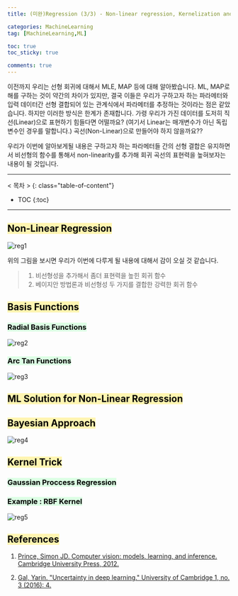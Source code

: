 ```yaml
---
title: (미완)Regression (3/3) - Non-linear regression, Kernelization and Gaussian processes

categories: MachineLearning
tag: [MachineLearning,ML]

toc: true
toc_sticky: true

comments: true
---
```


이전까지 우리는 선형 회귀에 대해서 MLE, MAP 등에 대해 알아봤습니다. ML, MAP로 해를 구하는 것이 약간의 차이가 있지만, 
결국 이들은 우리가 구하고자 하는 파라메터와 입력 데이터간 선형 결합되어 있는 관계식에서 파라메터를 추정하는 것이라는 점은 같았습니다.
하지만 이러한 방식은 한계가 존재합니다. 가령 우리가 가진 데이터를 도저히 직선(Linear)으로 표현하기 힘들다면 어떨까요? (여기서 Linear는 매개변수가 아닌 독립변수인 경우를 말합니다.)
곡선(Non-Linear)으로 만들어야 하지 않을까요??

우리가 이번에 알아보게될 내용은 구하고자 하는 파라메터들 간의 선형 결합은 유지하면서 비선형의 함수를 통해서 non-linearity를 추가해 회귀 곡선의 표현력을 높혀보자는 내용이 될 것입니다.

---
< 목차 >
{: class="table-of-content"}
* TOC
{:toc}
---

## <mark style='background-color: #fff5b1'> Non-Linear Regression </mark>

![reg1](https://user-images.githubusercontent.com/48202736/107945467-03f36f00-6fd3-11eb-86ec-1a68cda77511.png)

위의 그림을 보시면 우리가 이번에 다루게 될 내용에 대해서 감이 오실 것 같습니다.

> 1. 비선형성을 추가해서 좀더 표현력을 높힌 회귀 함수 <br>
> 2. 베이지안 방법론과 비선형성 두 가지를 결합한 강력한 회귀 함수 <br>



## <mark style='background-color: #fff5b1'> Basis Functions </mark>

### <mark style='background-color: #dcffe4'> Radial Basis Functions </mark>

![reg2](https://user-images.githubusercontent.com/48202736/107945481-081f8c80-6fd3-11eb-94c4-71fdea34641d.png)

### <mark style='background-color: #dcffe4'> Arc Tan Functions </mark>

![reg3](https://user-images.githubusercontent.com/48202736/107945484-08b82300-6fd3-11eb-9229-944ad2186d69.png)





## <mark style='background-color: #fff5b1'> ML Solution for Non-Linear Regression </mark>






## <mark style='background-color: #fff5b1'> Bayesian Approach </mark>

![reg4](https://user-images.githubusercontent.com/48202736/107945486-0950b980-6fd3-11eb-917c-87da25117dd2.png)




## <mark style='background-color: #fff5b1'> Kernel Trick </mark>

### <mark style='background-color: #dcffe4'> Gaussian Proccess Regression </mark>

### <mark style='background-color: #dcffe4'> Example : RBF Kernel  </mark>

![reg5](https://user-images.githubusercontent.com/48202736/107945487-09e95000-6fd3-11eb-8087-6a7b8363506b.png)






## <mark style='background-color: #fff5b1'> References </mark>

1. [Prince, Simon JD. Computer vision: models, learning, and inference. Cambridge University Press, 2012.](http://www.computervisionmodels.com/)

2. [Gal, Yarin. "Uncertainty in deep learning." University of Cambridge 1, no. 3 (2016): 4.](https://www.cs.ox.ac.uk/people/yarin.gal/website/blog_2248.html)

